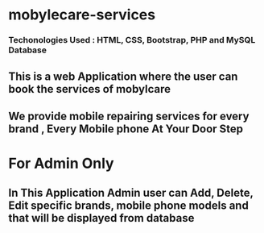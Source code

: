 # mobylecare-services
### Techonologies Used : HTML, CSS, Bootstrap, PHP and MySQL Database


## This is a web Application where the user can book the services of mobylcare
## We provide mobile repairing services for every brand , Every Mobile phone At Your Door Step
 
# For Admin Only
## In This Application Admin user can Add, Delete, Edit specific brands, mobile phone models and that will be displayed from database
